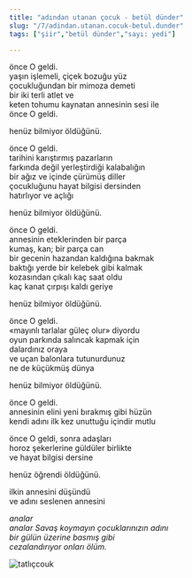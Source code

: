 ```yaml
---
title: "adından utanan çocuk - betül dünder"
slug: "/7/adindan.utanan.cocuk-betul.dunder"
tags: ["şiir","betül dünder","sayı: yedi"]

---
```

önce O geldi.    
yaşın işlemeli, çiçek bozuğu yüz  
çocukluğundan bir mimoza demeti  
bir iki terli atlet ve  
keten tohumu kaynatan annesinin sesi ile  
önce O geldi.

henüz bilmiyor öldüğünü.

önce O geldi.  
tarihini karıştırmış pazarların  
farkında değil yerleştirdiği kalabalığın  
bir ağız ve içinde çürümüş diller  
çocukluğunu hayat bilgisi dersinden  
hatırlıyor ve açlığı

henüz bilmiyor öldüğünü.

önce O geldi.  
annesinin eteklerinden bir parça  
kumaş, kan; bir parça can  
bir gecenin hazandan kaldığına bakmak  
baktığı yerde bir kelebek gibi kalmak  
kozasından çıkalı kaç saat oldu  
kaç kanat çırpışı kaldı geriye

henüz bilmiyor öldüğünü.

önce O geldi.  
«mayınlı tarlalar güleç olur» diyordu  
oyun parkında salıncak kapmak için  
dalardınız oraya  
ve uçan balonlara tutunurdunuz  
ne de küçükmüş dünya

henüz bilmiyor öldüğünü.

önce O geldi.  
annesinin elini yeni bırakmış gibi hüzün  
kendi adını ilk kez unuttuğu içindir mutlu

önce O geldi, sonra adaşları  
horoz şekerlerine güldüler birlikte  
ve hayat bilgisi dersine

henüz öğrendi öldüğünü.

ilkin annesini düşündü  
ve adını seslenen annesini

*analar  
analar Savaş koymayın çocuklarınızın adını  
bir gülün üzerine basmış gibi  
cezalandırıyor onları ölüm.*




![tatlıçcouk](/img/ky07_30_tayfunisildar.jpg)